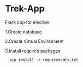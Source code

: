 # Trek-App
Flask app for elective

1.Create database

2.Create Virtual Environment

3.Install required packages
      
      pip install -r requirements.txt
